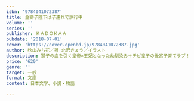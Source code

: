 ```yaml
---
isbn: '9784041072387'
title: 金獅子陛下は子連れで旅行中
volume: ''
series: ''
publisher: ＫＡＤＯＫＡＡ
pubdate: '2018-07-01'
cover: 'https://cover.openbd.jp/9784041072387.jpg'
author: 秋山みち花／著 北沢きょう／イラスト
description: 獅子の血を引く皇帝×王妃となった幼馴染み＋チビ皇子の後宮子育てラブ！
price: '620'
genre: ''
target: 一般
format: 文庫
content: 日本文学、小説・物語

---
```


